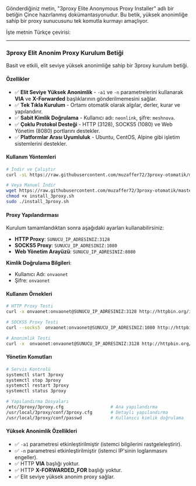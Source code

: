 Gönderdiğiniz metin, "3proxy Elite Anonymous Proxy Installer" adlı bir betiğin Çince hazırlanmış dokümantasyonudur. Bu betik, yüksek anonimliğe sahip bir proxy sunucusunu tek komutla kurmayı amaçlıyor.

İşte metnin Türkçe çevirisi:

-----

### **3proxy Elit Anonim Proxy Kurulum Betiği**

Basit ve etkili, elit seviye yüksek anonimliğe sahip bir 3proxy kurulum betiği.

#### **Özellikler**

  * ✅ **Elit Seviye Yüksek Anonimlik** - `-a1` ve `-n` parametrelerini kullanarak **VIA** ve **X-Forwarded** başlıklarının gönderilmemesini sağlar.
  * ✅ **Tek Tıkla Kurulum** - Ortamı otomatik olarak algılar, derler, kurar ve yapılandırır.
  * ✅ **Sabit Kimlik Doğrulama** - Kullanıcı adı: `neonlink`, şifre: `meshnova`.
  * ✅ **Çoklu Protokol Desteği** - HTTP (3128), SOCKS5 (1080) ve Web Yönetim (8080) portlarını destekler.
  * ✅ **Platformlar Arası Uyumluluk** - Ubuntu, CentOS, Alpine gibi işletim sistemlerini destekler.

#### **Kullanım Yöntemleri**

```bash
# İndir ve Çalıştır
curl -sL https://raw.githubusercontent.com/muzaffer72/3proxy-otomatik/master/install_3proxy.sh | sudo bash

# Veya Manuel İndir
wget https://raw.githubusercontent.com/muzaffer72/3proxy-otomatik/master/install_3proxy.sh
chmod +x install_3proxy.sh
sudo ./install_3proxy.sh
```

#### **Proxy Yapılandırması**

Kurulum tamamlandıktan sonra aşağıdaki ayarları kullanabilirsiniz:

  * **HTTP Proxy**: `SUNUCU_IP_ADRESINIZ:3128`
  * **SOCKS5 Proxy**: `SUNUCU_IP_ADRESINIZ:1080`
  * **Web Yönetim Arayüzü**: `SUNUCU_IP_ADRESINIZ:8080`

**Kimlik Doğrulama Bilgileri**:

  * Kullanıcı Adı: `onvaonet`
  * Şifre: `onvaonet`

#### **Kullanım Örnekleri**

```bash
# HTTP Proxy Testi
curl -x onvaonet:onvaonet@SUNUCU_IP_ADRESINIZ:3128 http://httpbin.org/ip

# SOCKS5 Proxy Testi
curl --socks5  onvaonet:onvaonet@SUNUCU_IP_ADRESINIZ:1080 http://httpbin.org/ip

# Anonimlik Testi
curl -x  onvaonet:onvaonet@SUNUCU_IP_ADRESINIZ:3128 http://httpbin.org/headers
```

#### **Yönetim Komutları**

```bash
# Servis Kontrolü
systemctl start 3proxy
systemctl stop 3proxy
systemctl restart 3proxy
systemctl status 3proxy

# Yapılandırma Dosyaları
/etc/3proxy/3proxy.cfg                  # Ana yapılandırma
/usr/local/3proxy/conf/3proxy.cfg       # Detaylı yapılandırma
/usr/local/3proxy/conf/passwd           # Kullanıcı kimlik doğrulama
```

#### **Yüksek Anonimlik Özellikleri**

  * ✅ `-a1` parametresi etkinleştirilmiştir (istemci bilgilerini rastgeleleştirir).
  * ✅ `-n` parametresi etkinleştirilmiştir (istemci IP'sinin loglanmasını engeller).
  * ✅ HTTP **VIA** başlığı yoktur.
  * ✅ HTTP **X-FORWARDED\_FOR** başlığı yoktur.
  * ✅ Elit seviye yüksek anonim proxy sağlar.
